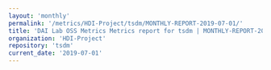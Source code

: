 ```yaml
---
layout: 'monthly'
permalink: '/metrics/HDI-Project/tsdm/MONTHLY-REPORT-2019-07-01/'
title: 'DAI Lab OSS Metrics Metrics report for tsdm | MONTHLY-REPORT-2019-07-01'
organization: 'HDI-Project'
repository: 'tsdm'
current_date: '2019-07-01'
---
```

